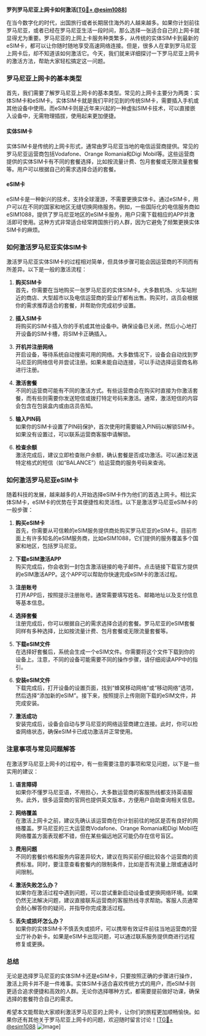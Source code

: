 **罗列罗马尼亚上网卡如何激活[[TG💪+ @esim1088](https://t.me/s/esim1088)]**

在当今数字化的时代，出国旅行或者长期居住海外的人越来越多。如果你计划前往罗马尼亚，或者已经在罗马尼亚生活一段时间，那么选择一张适合自己的上网卡就显得尤为重要。罗马尼亚的上网上卡服务种类繁多，从传统的实体SIM卡到最新的eSIM卡，都可以让你随时随地享受高速网络连接。但是，很多人在拿到罗马尼亚上网卡后，却不知道该如何激活它。今天，我们就来详细探讨一下罗马尼亚上网卡的激活方法，帮助大家轻松搞定这一问题。

### 罗马尼亚上网卡的基本类型

首先，我们需要了解罗马尼亚上网卡的基本类型。常见的上网卡主要分为两类：实体SIM卡和eSIM卡。实体SIM卡就是我们平时见到的传统SIM卡，需要插入手机或其他设备中使用。而eSIM卡则是近年来兴起的一种虚拟SIM卡技术，可以直接嵌入设备中，无需物理插拔，使用起来更加便捷。

#### 实体SIM卡

实体SIM卡是传统的上网卡形式，通常由罗马尼亚当地的电信运营商提供。常见的罗马尼亚运营商包括Vodafone、Orange Romania和Digi Mobil等。这些运营商提供的实体SIM卡有不同的套餐选择，比如按流量计费、包月套餐或无限流量套餐等。用户可以根据自己的需求选择合适的套餐。

#### eSIM卡

eSIM卡是一种新兴的技术，支持全球漫游，不需要更换实体卡。通过eSIM卡，用户可以在不同的国家和地区无缝切换网络服务。例如，一些国际化的电信服务商如eSIM1088，提供了罗马尼亚地区的eSIM卡服务，用户只需下载相应的APP并激活即可使用。这种方式非常适合经常跨国旅行的人群，因为它避免了频繁更换实体SIM卡的麻烦。

### 如何激活罗马尼亚实体SIM卡

激活罗马尼亚实体SIM卡的过程相对简单，但具体步骤可能会因运营商的不同而有所差异。以下是一般的激活流程：

1. **购买SIM卡**  
   首先，你需要在当地购买一张罗马尼亚的实体SIM卡。大多数机场、火车站附近的商店、大型超市以及电信运营商的营业厅都有出售。购买时，店员会根据你的需求推荐适合的套餐，并帮助你完成初步设置。

2. **插入SIM卡**  
   将购买的SIM卡插入你的手机或其他设备中。确保设备已关闭，然后小心地打开设备的SIM卡槽，将SIM卡正确插入。

3. **开机并注册网络**  
   开启设备，等待系统自动搜索可用的网络。大多数情况下，设备会自动找到罗马尼亚的网络信号并尝试注册。如果未能自动连接，可以手动选择运营商名称进行注册。

4. **激活套餐**  
   不同的运营商可能有不同的激活方式。有些运营商会在购买时直接为你激活套餐，而有些则需要你发送短信或拨打特定号码来激活。通常，激活短信的内容会包含在包装盒内或由店员告知。

5. **输入PIN码**  
   如果你的SIM卡设置了PIN码保护，首次使用时需要输入PIN码以解锁SIM卡。如果没有设置过，可以联系运营商客服申请解锁。

6. **检查余额**  
   激活完成后，建议立即检查账户余额，确认套餐是否成功激活。可以通过发送特定格式的短信（如“BALANCE”）给运营商的服务号码来查询。

### 如何激活罗马尼亚eSIM卡

随着科技的发展，越来越多的人开始选择eSIM卡作为他们的首选上网卡。相比实体SIM卡，eSIM卡的优势在于其便捷性和灵活性。以下是激活罗马尼亚eSIM卡的一般步骤：

1. **购买eSIM卡**  
   首先，你需要从可信赖的eSIM服务提供商处购买罗马尼亚的eSIM卡。目前市面上有许多知名的eSIM服务商，比如eSIM1088，它们提供的服务覆盖多个国家和地区，包括罗马尼亚。

2. **下载eSIM激活APP**  
   购买完成后，你会收到一封包含激活链接的电子邮件。点击链接下载官方提供的eSIM激活APP。这个APP可以帮助你快速完成eSIM卡的激活过程。

3. **注册账号**  
   打开APP后，按照提示注册账号。通常需要填写姓名、邮箱地址以及支付信息等基本信息。

4. **选择套餐**  
   注册完成后，你可以根据自己的需求选择合适的套餐。罗马尼亚的eSIM套餐同样有多种选择，比如按流量计费、包月套餐或无限流量套餐等。

5. **下载eSIM文件**  
   在选择好套餐后，系统会生成一个eSIM文件。你需要将这个文件下载到你的设备上。注意，不同的设备可能需要不同的操作步骤，请仔细阅读APP中的指引。

6. **安装eSIM文件**  
   下载完成后，打开设备的设置页面，找到“蜂窝移动网络”或“移动网络”选项，然后选择“添加新的eSIM”。接下来，按照提示上传刚刚下载的eSIM文件，并完成安装。

7. **激活成功**  
   安装完成后，设备会自动与罗马尼亚的网络运营商建立连接。此时，你可以检查网络状态，确保eSIM卡已成功激活并正常使用。

### 注意事项与常见问题解答

在激活罗马尼亚上网卡的过程中，有一些需要注意的事项和常见问题，以下是一些实用的建议：

1. **语言障碍**  
   如果你不懂罗马尼亚语，不用担心，大多数运营商的客服热线都支持英语服务。此外，很多运营商的官网也提供英文版本，方便用户自助查询相关信息。

2. **网络覆盖**  
   在激活上网卡之前，建议先确认该运营商在你计划前往的地区是否有良好的网络覆盖。罗马尼亚的三大运营商Vodafone、Orange Romania和Digi Mobil在网络覆盖方面表现都不错，但在某些偏远地区可能仍存在信号盲区。

3. **费用问题**  
   不同的套餐价格和服务内容差异较大，建议在购买前仔细比较各个运营商的资费标准。同时，要注意查看套餐内的限制条件，比如是否有流量上限或通话时间限制。

4. **激活失败怎么办？**  
   如果你在激活过程中遇到问题，可以尝试重新启动设备或更换网络环境。如果仍然无法解决问题，建议直接联系运营商的客服热线寻求帮助。客服人员通常会耐心解答你的疑问，并指导你完成激活过程。

5. **丢失或损坏怎么办？**  
   如果你的实体SIM卡不慎丢失或损坏，可以携带有效证件前往当地运营商的营业厅补办新卡。如果是eSIM卡出现问题，可以通过联系服务提供商进行远程修复或更换。

### 总结

无论是选择罗马尼亚的实体SIM卡还是eSIM卡，只要按照正确的步骤进行操作，激活上网卡并不是一件难事。实体SIM卡适合喜欢传统方式的用户，而eSIM卡则更适合追求便捷和高效的人群。无论你选择哪种方式，都需要提前做好功课，确保选择的套餐符合自己的需求。

希望本文能帮助大家顺利激活罗马尼亚的上网卡，让你们的旅程更加顺畅愉快。如果你还有其他关于罗马尼亚上网卡的问题，欢迎随时留言讨论！[[TG💪+ @esim1088](https://t.me/s/esim1088) ![Image](https://i.postimg.cc/4NQfJmqS/Snipaste-2025-05-13-00-14-12.png)]